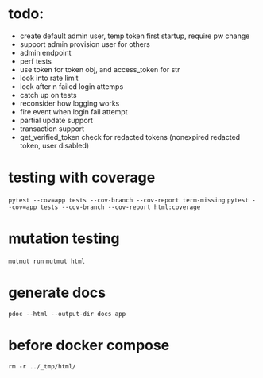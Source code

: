 # todo:
* create default admin user, temp token first startup, require pw change
* support admin provision user for others
* admin endpoint
* perf tests
* use token for token obj, and access_token for str
* look into rate limit
* lock after n failed login attemps
* catch up on tests
* reconsider how logging works
* fire event when login fail attempt
* partial update support
* transaction support
* get_verified_token check for redacted tokens (nonexpired redacted token, user disabled)


# testing with coverage
`pytest --cov=app tests --cov-branch --cov-report term-missing`
`pytest --cov=app tests --cov-branch --cov-report html:coverage`

# mutation testing
`mutmut run`
`mutmut html`

# generate docs
`pdoc --html --output-dir docs app`

# before docker compose
`rm -r ../_tmp/html/`